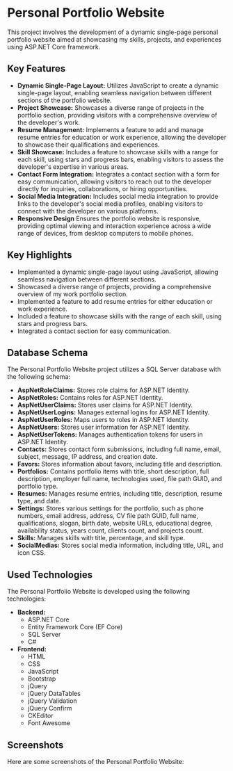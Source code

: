 # Personal Portfolio Website

This project involves the development of a dynamic single-page personal portfolio website aimed at showcasing my skills, projects, and experiences using ASP.NET Core framework.

## Key Features

- **Dynamic Single-Page Layout:** Utilizes JavaScript to create a dynamic single-page layout, enabling seamless navigation between different sections of the portfolio website.
- **Project Showcase:** Showcases a diverse range of projects in the portfolio section, providing visitors with a comprehensive overview of the developer's work.
- **Resume Management:** Implements a feature to add and manage resume entries for education or work experience, allowing the developer to showcase their qualifications and experiences.
- **Skill Showcase:** Includes a feature to showcase skills with a range for each skill, using stars and progress bars, enabling visitors to assess the developer's expertise in various areas.
- **Contact Form Integration:** Integrates a contact section with a form for easy communication, allowing visitors to reach out to the developer directly for inquiries, collaborations, or hiring opportunities.
- **Social Media Integration:** Includes social media integration to provide links to the developer's social media profiles, enabling visitors to connect with the developer on various platforms.
- **Responsive Design** Ensures the portfolio website is responsive, providing optimal viewing and interaction experience across a wide range of devices, from desktop computers to mobile phones.

## Key Highlights

- Implemented a dynamic single-page layout using JavaScript, allowing seamless navigation between different sections.
- Showcased a diverse range of projects, providing a comprehensive overview of my work portfolio section.
- Implemented a feature to add resume entries for either education or work experience.
- Included a feature to showcase skills with the range of each skill, using stars and progress bars.
- Integrated a contact section for easy communication.

## Database Schema

The Personal Portfolio Website project utilizes a SQL Server database with the following schema:

- **AspNetRoleClaims:** Stores role claims for ASP.NET Identity.
- **AspNetRoles:** Contains roles for ASP.NET Identity.
- **AspNetUserClaims:** Stores user claims for ASP.NET Identity.
- **AspNetUserLogins:** Manages external logins for ASP.NET Identity.
- **AspNetUserRoles:** Maps users to roles in ASP.NET Identity.
- **AspNetUsers:** Stores user information for ASP.NET Identity.
- **AspNetUserTokens:** Manages authentication tokens for users in ASP.NET Identity.
- **Contacts:** Stores contact form submissions, including full name, email, subject, message, IP address, and creation date.
- **Favors:** Stores information about favors, including title and description.
- **Portfolios:** Contains portfolio items with title, short description, full description, employer full name, technologies used, file path GUID, and portfolio type.
- **Resumes:** Manages resume entries, including title, description, resume type, and date.
- **Settings:** Stores various settings for the portfolio, such as phone numbers, email address, address, CV file path GUID, full name, qualifications, slogan, birth date, website URLs, educational degree, availability status, years count, clients count, and projects count.
- **Skills:** Manages skills with title, percentage, and skill type.
- **SocialMedias:** Stores social media information, including title, URL, and icon CSS.

## Used Technologies

The Personal Portfolio Website is developed using the following technologies:

- **Backend:**
   - ASP.NET Core
   - Entity Framework Core (EF Core)
   - SQL Server
   - C#
- **Frontend:**
   - HTML
   - CSS
   - JavaScript
   - Bootstrap
   - jQuery
   - jQuery DataTables
   - jQuery Validation
   - jQuery Confirm
   - CKEditor
   - Font Awesome

## Screenshots

Here are some screenshots of the Personal Portfolio Website:

